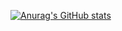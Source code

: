 [![Anurag's GitHub stats](https://github-readme-stats.vercel.app/api?username=TenguOfAshina)](https://github.com/TenguOfAshina/github-readme-stats)
